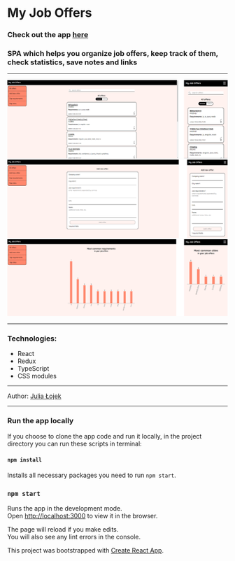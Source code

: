 # My Job Offers

### Check out the app [here](https://julialojek.github.io/job-offers-app/)

### SPA which helps you organize job offers, keep track of them, check statistics, save notes and links
----------------------

![app-view](https://raw.githubusercontent.com/JuliaLojek/job-offers-app/master/screenshots/shot1.png)
<br>
![app-view](https://raw.githubusercontent.com/JuliaLojek/job-offers-app/master/screenshots/shot2.png)
<br>
![app-view](https://raw.githubusercontent.com/JuliaLojek/job-offers-app/master/screenshots/shot3.png)

----------------------

### Technologies:
- React
- Redux
- TypeScript
- CSS modules

----------------------

Author: [Julia Łojek](https://www.linkedin.com/in/julia-lojek/ 'LinkedIn profile')

----------------------
### Run the app locally

If you choose to clone the app code and run it locally, in the project directory you can run these scripts in terminal:

#### `npm install`

Installs all necessary packages you need to run `npm start`.

### `npm start`

Runs the app in the development mode.<br />
Open [http://localhost:3000](http://localhost:3000) to view it in the browser.

The page will reload if you make edits.<br />
You will also see any lint errors in the console.

This project was bootstrapped with [Create React App](https://github.com/facebook/create-react-app).